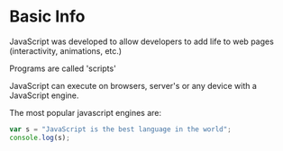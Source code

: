 # Basic Info

JavaScript was developed to allow developers to add life to web pages (interactivity, animations, etc.)

Programs are called 'scripts'

JavaScript can execute on browsers, server's or any device with a JavaScript engine.

The most popular javascript engines are:

```javascript
var s = "JavaScript is the best language in the world";
console.log(s);
```
